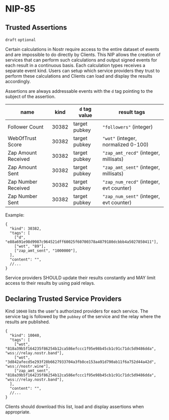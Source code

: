NIP-85
======

Trusted Assertions
------------------

`draft` `optional`

Certain calculations in Nostr require access to the entire dataset of events and are impossible to do directly by Clients. This NIP allows the creation of services that can perform such calculations and output signed events for each result in a continuous basis. Each calculation types receives a separate event kind. Users can setup which service providers they trust to perform these calculations and Clients can load and display the results accordingly.

Assertions are always addressable events with the `d` tag pointing to the subject of the assertion. 

| name                 | kind  | `d` tag value | result tags                             | 
| -------------------- | ----- | ------------- | --------------------------------------- |
| Follower Count       | 30382 | target pubkey | `"followers"` (integer)                 | 
| WebOfTrust Score     | 30382 | target pubkey | `"wot"` (integer, normalized 0-100)     | 
| Zap Amount Received  | 30382 | target pubkey | `"zap_amt_recd"` (integer, millisats)   | 
| Zap Amount Sent      | 30382 | target pubkey | `"zap_amt_sent"` (integer, millisats)   | 
| Zap Number Received  | 30382 | target pubkey | `"zap_num_recd"` (integer, evt counter) | 
| Zap Number Sent      | 30382 | target pubkey | `"zap_num_sent"` (integer, evt counter) | 

Example: 

```jsonc
{
  "kind": 30382,
  "tags": [
    ["d", "e88a691e98d9987c964521dff60025f60700378a4879180dcbbb4a5027850411"],
    ["wot", "89"],
    ["zap_amt_sent", "1000000"],
  ],
  "content": "",
  //...
}
```

Service providers SHOULD update their results constantly and MAY limit access to their results by using paid relays.

## Declaring Trusted Service Providers

Kind `10040` lists the user's authorized providers for each service. The service tag is followed by the `pubkey` of the service and the relay where the results are published.

```jsonc
{
  "kind": 10040,
  "tags": [
    ["wot", "818a39b5f164235f86254b12ca586efccc1f95e98b45cb1c91c71dc5d9486dda", "wss://relay.nostr.band"],
    ["wot", "3d842afecd5e293f28b6627933704a3fb8ce153aa91d790ab11f6a752d44a42d", "wss://nostr.wine"],
    ["zap_amt_sent", "818a39b5f164235f86254b12ca586efccc1f95e98b45cb1c91c71dc5d9486dda", "wss://relay.nostr.band"],
  ],
  "content": "",
  //...
}
```

Clients should download this list, load and display assertions when appropriate. 